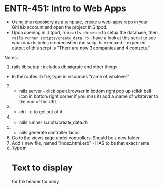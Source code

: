 # ENTR-451: Intro to Web Apps

- Using this repository as a template, create a web-apps repo in your GitHub account and open the project in Gitpod.
- Upon opening in Gitpod, run `rails db:setup` to setup the database, then `rails runner scripts/create_data.rb` – have a look at this script to see what data is being created when the script is executed – expected output of this script is "There are now 3 companies and 4 contacts."


Notes:
1.  rails db:setup : includes db:migrate and other things
- In the routes.rb file, type in resources "name of whatever"
2. - rails server - click open browser in bottom right pop up (click bell icon in bottom right corner if you miss it)
add a /name of whatever to the end of the URL
3. - ctrl - c to get out of it
4. - rails runner scripts/create_data.rb
5. - rails generate controller tacos
6. Go to the views page under controllers. Should be a new folder
7. Add a new file, named "index.html.erb" - HAS to be that exact name
8. Type in <h1> Text to display </h1> for the header <b1> for body

